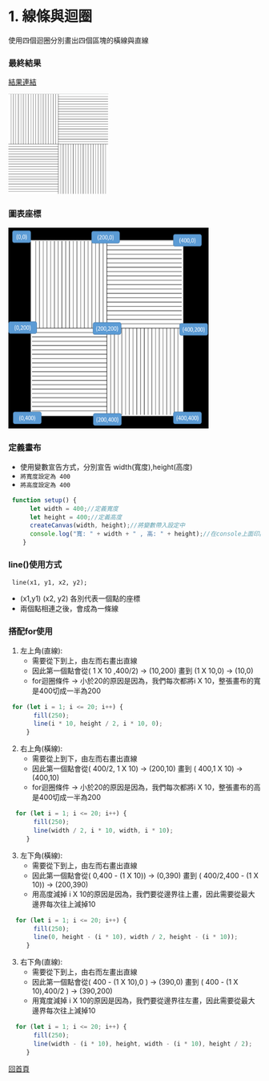 # 1. 線條與迴圈
使用四個迴圈分別畫出四個區塊的橫線與直線

### 最終結果
[結果連結](https://linduke-lin.github.io/p5Js-Demo/LineAndLoop/LineAndLoop.html)

<img src="https://github.com/LINDuke-Lin/p5Js-Demo/blob/main/LineAndLoop/Line.png" width="200px" height="200px">

### 圖表座標
<img src="https://github.com/LINDuke-Lin/p5Js-Demo/blob/main/LineAndLoop/LineXY.png" width="400px" height="400px">


### 定義畫布
- 使用變數宣告方式，分別宣告 width(寬度),height(高度)
- ` 將寬度設定為 400 `
- ` 將高度設定為 400 `

```javaScript
 function setup() {
      let width = 400;//定義寬度
      let height = 400;//定義高度
      createCanvas(width, height);//將變數帶入設定中
      console.log("寬: " + width + " , 高: " + height);//在console上面印出目前寬高
    }
```
### line()使用方式

```
 line(x1, y1, x2, y2);
 ```

 - (x1,y1) (x2, y2) 各別代表一個點的座標
 - 兩個點相連之後，會成為一條線

 ### 搭配for使用

 1. 左上角(直線):
    - 需要從下到上，由左而右畫出直線
    - 因此第一個點會從( 1 X 10 ,400/2) -> (10,200) 畫到 (1 X 10,0) -> (10,0)
    - for迴圈條件 -> 小於20的原因是因為，我們每次都將i X 10，整張畫布的寬是400切成一半為200

 ```javaScript
  for (let i = 1; i <= 20; i++) {
        fill(250);
        line(i * 10, height / 2, i * 10, 0);
      }
```

 2. 右上角(橫線):
    - 需要從上到下，由左而右畫出直線
    - 因此第一個點會從( 400/2, 1 X 10) -> (200,10) 畫到 ( 400,1 X 10) -> (400,10)
    - for迴圈條件 -> 小於20的原因是因為，我們每次都將i X 10，整張畫布的高是400切成一半為200

 ```javaScript
   for (let i = 1; i <= 20; i++) {
        fill(250);
        line(width / 2, i * 10, width, i * 10);
      }
```

 3. 左下角(橫線):
    - 需要從下到上，由左而右畫出直線
    - 因此第一個點會從( 0,400 - (1 X 10)) -> (0,390) 畫到 ( 400/2,400 - (1 X 10)) -> (200,390)
    - 用高度減掉 i X 10的原因是因為，我們要從邊界往上畫，因此需要從最大邊界每次往上減掉10

 ```javaScript
   for (let i = 1; i <= 20; i++) {
        fill(250);
        line(0, height - (i * 10), width / 2, height - (i * 10));
      }
```

 3. 右下角(直線):
    - 需要從下到上，由右而左畫出直線
    - 因此第一個點會從( 400 - (1 X 10),0 ) -> (390,0) 畫到 (  400 - (1 X 10),400/2 ) -> (390,200)
    - 用寬度減掉 i X 10的原因是因為，我們要從邊界往左畫，因此需要從最大邊界每次往上減掉10

 ```javaScript
   for (let i = 1; i <= 20; i++) {
        fill(250);
        line(width - (i * 10), height, width - (i * 10), height / 2);
      }
```

[回首頁](https://github.com/LINDuke-Lin/p5Js-Demo)